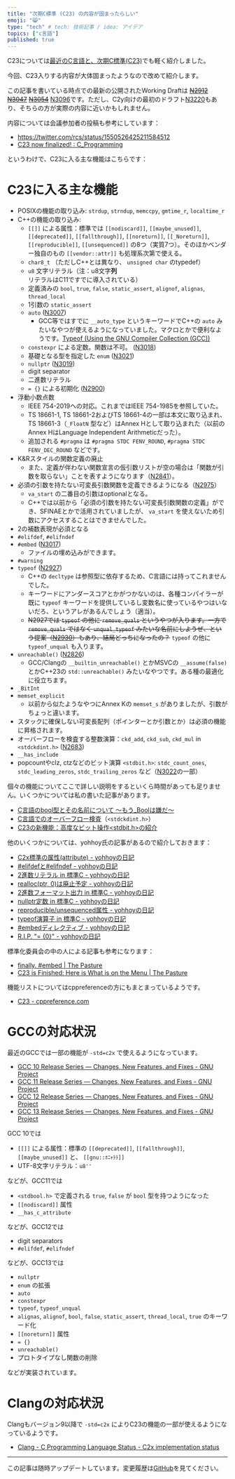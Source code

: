 ```yaml
---
title: "次期C標準 (C23) の内容が固まったらしい"
emoji: "😸"
type: "tech" # tech: 技術記事 / idea: アイデア
topics: ["c言語"]
published: true
---
```


C23については[最近のC言語と、次期C標準(C23)](modern-c-language)でも軽く紹介しました。

今回、C23入りする内容が大体固まったようなので改めて紹介します。

この記事を書いている時点での最新の公開されたWorking Draftは ~~[N2912](https://www.open-std.org/jtc1/sc22/wg14/www/docs/n2912.pdf)~~ ~~[N3047](https://www.open-std.org/jtc1/sc22/wg14/www/docs/n3047.pdf)~~ ~~[N3054](https://www.open-std.org/jtc1/sc22/wg14/www/docs/n3054.pdf)~~ [N3096](https://www.open-std.org/jtc1/sc22/wg14/www/docs/n3096.pdf)です。ただし、C2y向けの最初のドラフト[N3220](https://www.open-std.org/jtc1/sc22/wg14/www/docs/n3220.pdf)もあり、そちらの方が実際の内容に近いかもしれません。

内容については会議参加者の投稿も参考にしています：

* https://twitter.com/rcs/status/1550526425211584512
* [C23 now finalized! : C_Programming](https://www.reddit.com/r/C_Programming/comments/w5hl80/c23_now_finalized/)

というわけで、C23に入る主な機能はこちらです：

# C23に入る主な機能

* POSIXの機能の取り込み: `strdup`, `strndup`, `memccpy`, `gmtime_r`, `localtime_r`
* C++の機能の取り込み:
    * `[[]]` による属性：標準では `[[nodiscard]]`, `[[maybe_unused]]`, `[[deprecated]]`, `[[fallthrough]]`, `[[noreturn]]`, `[[_Noreturn]]`, `[[reproducible]]`, `[[unsequenced]]` の8つ（実質7つ）。そのほかベンダー独自のもの `[[vendor::attr]]` も処理系次第で使える。
    * `char8_t` （ただしC++とは異なり、 `unsigned char` のtypedef）
    * `u8` 文字リテラル（注：u8文字**列**リテラルはC11ですでに導入されている）
    * 定義済みの `bool`, `true`, `false`, `static_assert`, `alignof`, `alignas`, `thread_local`
    * 1引数の `static_assert`
    * `auto` ([N3007](https://www.open-std.org/jtc1/sc22/wg14/www/docs/n3007.htm))
        * GCC等ではすでに `__auto_type` というキーワードでC++の `auto` みたいなやつが使えるようになっていました。マクロとかで便利なようです。[Typeof (Using the GNU Compiler Collection (GCC))](https://gcc.gnu.org/onlinedocs/gcc-12.1.0/gcc/Typeof.html#Typeof)
    * `constexpr` による定数。関数は不可。 ([N3018](https://www.open-std.org/jtc1/sc22/wg14/www/docs/n3018.htm))
    * 基礎となる型を指定した `enum` ([N3021](https://www.open-std.org/jtc1/sc22/wg14/www/docs/n3021.htm))
    * `nullptr` ([N3019](https://www.open-std.org/jtc1/sc22/wg14/www/docs/n3019.htm))
    * digit separator
    * 二進数リテラル
    * `= {}` による初期化 ([N2900](https://www.open-std.org/jtc1/sc22/wg14/www/docs/n2900.htm))
* 浮動小数点数
    * IEEE 754-2019への対応。これまではIEEE 754-1985を参照していた。
    * TS 18661-1, TS 18661-2およびTS 18661-4の一部は本文に取り込まれ、TS 18661-3（`_FloatN` 型など）はAnnex Hとして取り込まれた（以前のAnnex HはLanguage Independent Arithmeticだった）。
    * 追加される `#pragma` は `#pragma STDC FENV_ROUND`, `#pragma STDC FENV_DEC_ROUND` などです。
* K&amp;Rスタイルの関数定義の廃止
    * また、定義が伴わない関数宣言の仮引数リストが空の場合は「関数が引数を取らない」ことを表すようになります（[N2841](https://www.open-std.org/jtc1/sc22/wg14/www/docs/n2841.htm)）。
* 必須の引数を持たない可変長引数関数を定義できるようになる（[N2975](http://www.open-std.org/jtc1/sc22/wg14/www/docs/n2975.pdf)）
    * `va_start` の二番目の引数はoptionalとなる。
    * C++では以前から「必須の引数を持たない可変長引数関数の定義」ができ、SFINAEとかで活用されていましたが、 `va_start` を使えないため引数にアクセスすることはできませんでした。
* 2の補数表現が必須となる
* `#elifdef`, `#elifndef`
* `#embed` ([N3017](https://www.open-std.org/jtc1/sc22/wg14/www/docs/n3017.htm))
    * ファイルの埋め込みができます。
* `#warning`
* `typeof` ([N2927](https://www.open-std.org/jtc1/sc22/wg14/www/docs/n2927.htm))
    * C++の `decltype` は参照型に依存するため、C言語には持ってこれませんでした。
    * キーワードにアンダースコアとかがつかないのは、各種コンパイラーが既に `typeof` キーワードを提供しているし変数名に使っているやつはいないだろ、というアレがあるんでしょう（適当）。
    * ~~N2927では `typeof` の他に `remove_quals` というやつが入ります。一方で `remove_quals` ではなく `unqual_typeof` みたいな名前にしようぜ、という提案（[N2930](https://www.open-std.org/jtc1/sc22/wg14/www/docs/n2930.pdf)）もあり、結局どっちになったの？~~ `typeof` の他に `typeof_unqual` も入ります。
* `unreachable()` ([N2826](https://www.open-std.org/jtc1/sc22/wg14/www/docs/n2826.pdf))
    * GCC/Clangの `__builtin_unreachable()` とかMSVCの `__assume(false)` とかC++23の `std::unreachable()` みたいなやつです。ある種の最適化に役立ちます。
* `_BitInt`
* `memset_explicit`
    * 以前から似たようなやつにAnnex Kの `memset_s` がありましたが、引数がちょっと違います。
* スタックに確保しない可変長配列（ポインターとか引数とか）は必須の機能に昇格されます。
* オーバーフローを検査する整数演算：`ckd_add`, `ckd_sub`, `ckd_mul` in `<stdckdint.h>` ([N2683](https://www.open-std.org/jtc1/sc22/wg14/www/docs/n2683.pdf))
* `__has_include`
* popcountやclz, ctzなどのビット演算 `<stdbit.h>`: `stdc_count_ones`, `stdc_leading_zeros`, `stdc_trailing_zeros` など（[N3022](https://www.open-std.org/jtc1/sc22/wg14/www/docs/n3022.htm)の一部）

個々の機能についてここで詳しい説明をするといくら時間があっても足りません。いくつかについては私の書いた記事があります。

* [C言語のbool型とその名前について 〜もう_Boolは嫌だ〜](boolean-in-c)
* [C言語でのオーバーフロー検査](c-checked-int)（`<stdckdint.h>`）
* [C23の新機能：高度なビット操作<stdbit.h>の紹介](c23-stdbit-h)

他のいくつかについては、yohhoy氏の記事があるので紹介しておきます：

* [C2x標準の属性(attribute) - yohhoyの日記](https://yohhoy.hatenadiary.jp/entry/20200505/p1)
* [#elifdefと#elifndef - yohhoyの日記](https://yohhoy.hatenadiary.jp/entry/20210604/p1)
* [2進数リテラル in 標準C - yohhoyの日記](https://yohhoy.hatenadiary.jp/entry/20210228/p1)
* [realloc(ptr, 0)は廃止予定 - yohhoyの日記](https://yohhoy.hatenadiary.jp/entry/20210909/p1)
* [2進数フォーマット出力 in 標準C - yohhoyの日記](https://yohhoy.hatenadiary.jp/entry/20211028/p1)
* [nullptr定数 in 標準C - yohhoyの日記](https://yohhoy.hatenadiary.jp/entry/20220906/p1)
* [reproducible/unsequenced属性 - yohhoyの日記](https://yohhoy.hatenadiary.jp/entry/20220909/p1)
* [typeof演算子 in 標準C - yohhoyの日記](https://yohhoy.hatenadiary.jp/entry/20220912/p1)
* [#embedディレクティブ - yohhoyの日記](https://yohhoy.hatenadiary.jp/entry/20220915/p1)
* [R.I.P. "= {0}" - yohhoyの日記](https://yohhoy.hatenadiary.jp/entry/20220917/p1)

標準化委員会の中の人による記事も参考になります：

* [finally. #embed | The Pasture](https://thephd.dev/finally-embed-in-c23)
* [C23 is Finished: Here is What is on the Menu | The Pasture](https://thephd.dev/c23-is-coming-here-is-what-is-on-the-menu)

機能リストについてはcppreferenceの方にもまとまっているようです。

* [C23 - cppreference.com](https://en.cppreference.com/w/c/23)

# GCCの対応状況

最近のGCCでは一部の機能が `-std=c2x` で使えるようになっています。

* [GCC 10 Release Series — Changes, New Features, and Fixes - GNU Project](https://gcc.gnu.org/gcc-10/changes.html#c)
* [GCC 11 Release Series — Changes, New Features, and Fixes - GNU Project](https://gcc.gnu.org/gcc-11/changes.html#c)
* [GCC 12 Release Series — Changes, New Features, and Fixes - GNU Project](https://gcc.gnu.org/gcc-12/changes.html#c)
* [GCC 13 Release Series — Changes, New Features, and Fixes - GNU Project](https://gcc.gnu.org/gcc-13/changes.html#c)

GCC 10では

* `[[]]` による属性：標準の `[[deprecated]]`, `[[fallthrough]]`, `[[maybe_unused]]` と、 `[[gnu::ﾎﾆｬﾗﾗ]]`
* UTF-8文字リテラル：`u8''`

などが、GCC11では

* `<stdbool.h>` で定義される `true`, `false` が `bool` 型を持つようになった
* `[[nodiscard]]` 属性
* `__has_c_attribute`

などが、GCC12では

* digit separators
* `#elifdef`, `#elifndef`

などが、GCC13では

* `nullptr`
* `enum` の拡張
* `auto`
* `constexpr`
* `typeof`, `typeof_unqual`
* `alignas`, `alignof`, `bool`, `false`, `static_assert`, `thread_local`, `true` のキーワード化
* `[[noreturn]]` 属性
* `= {}`
* `unreachable()`
* プロトタイプなし関数の削除

などが実装されています。

# Clangの対応状況

Clangもバージョン9以降で `-std=c2x` によりC23の機能の一部が使えるようになっているようです。

* [Clang - C Programming Language Status - C2x implementation status](https://clang.llvm.org/c_status.html#c2x)

---

この記事は随時アップデートしています。変更履歴は[GitHub](https://github.com/minoki/zenn/blob/master/articles/next-c-language.md)を見てください。
